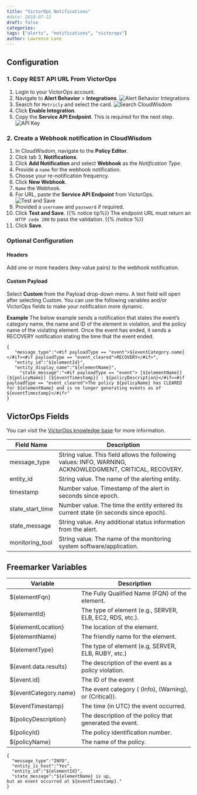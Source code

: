 ```yaml
---
title: "VictorOps Notifications"
#date: 2018-07-12
draft: false
categories:
tags: ["alerts", "notifications", "victorops"]
author: Lawrence Lane
---
```


## Configuration
### 1. Copy REST API URL From VictorOps
1. Login to your VictorOps account.
2. Navigate to **Alert Behavior** > **Integrations**.
![Alert Behavior Integrations](/images/notifications-victorops/alert-behavior-integrations.png)
3. Search for `Metricly` and select the card.
![Search CloudWisdom](/images/notifications-victorops/search-metricly.png)
4. Click **Enable Integration**.
5. Copy the **Service API Endpoint**. This is required for the next step.
![API Key](/images/notifications-victorops/api-key.png)

### 2. Create a Webhook notification in CloudWisdom
1. In CloudWisdom, navigate to the **Policy Editor**.
2. Click tab 3, **Notifications**.
3. Click **Add Notification** and select **Webhook** as the _Notification Type_.
4. Provide a `name` for the webhook notification.
5. Choose your re-notification frequency.
6. Click **New Webhook**.
7. `Name` the Webhook.
8. For URL, paste the **Service API Endpoint** from VictorOps.
![Test and Save](/images/notifications-victorops/test-and-save.png)
9. Provided a `username` and `password` if required.
10. Click **Test and Save**.
{{% notice tip%}}
The endpoint URL must return an `HTTP code 200` to pass the validation.
{{% /notice %}}
11. Click **Save**.

### Optional Configuration
#### Headers
Add one or more headers (key-value pairs) to the webhook notification.

#### Custom Payload
Select **Custom** from the Payload drop-down menu. A text field will open after selecting Custom. You can use the following variables and/or VictorOps fields to make your notification more dynamic.

**Example**
The below example sends a notification that states the event’s category name, the name and ID of the element in violation, and the policy name of the violating element. Once the event has ended, it sends a RECOVERY notification stating the time that the event ended.

```
{
   "message_type":"<#if payloadType == "event">${eventCategory.name}</#if><#if payloadType == "event_cleared">RECOVERY</#if>",
   "entity_id":"${elementId}",
   "entity_display_name":"${elementName}",
     "state_message":"<#if payloadType == "event"> [${elementName}] [${policyName}] [${eventTimestamp}] : ${policyDescription}</#if><#if payloadType == "event_cleared">The policy ${policyName} has CLEARED for ${elementName} and is no longer generating events as of ${eventTimestamp}</#if>"
}
```

## VictorOps Fields
You can visit the [VictorOps knowledge base](http://victorops.force.com/knowledgebase/articles/Integration/Alert-Ingestion-API-Documentation/) for more information.

| Field Name              | Description                                                                                              |
|-------------------------|----------------------------------------------------------------------------------------------------------|
| message_type            | String value. This field allows the following values: INFO, WARNING, ACKNOWLEDGMENT, CRITICAL, RECOVERY.|                                                                                                          |
| entity_id               | String value. The name of the alerting entity.                                                           |
| timestamp               | Number value. Timestamp of the alert in seconds since epoch.                                             |
| state_start_time        | Number value. The time the entity entered its current state (in seconds since epoch).                    |
| state_message           | String value. Any additional status information from the alert.                                          |
| monitoring_tool         | String value. The name of the monitoring system software/application.                                    |

## Freemarker Variables

| Variable              | Description                                              |
|-----------------------|----------------------------------------------------------|
| ${elementFqn}         | The Fully Qualified Name (FQN) of the element.           |
| ${elementId}          | The type of element (e.g., SERVER, ELB, EC2, RDS, etc.). |
| ${elementLocation}    | The location of the element.                             |
| ${elementName}        | The friendly name for the element.                       |
| ${elementType}        | The type of element (e.g, SERVER, ELB, RUBY, etc.)       |
| ${event.data.results} | The description of the event as a policy violation.      |
| ${event.id}           | The ID of the event                                      |
| ${eventCategory.name} | The event category ( (Info), (Warning), or (Critical)).  |
| ${eventTimestamp}     | The time (in UTC) the event occurred.                    |
| ${policyDescription}  | The description of the policy that generated the event.  |
| ${policyId}           | The policy identification number.                        |
| ${policyName}         | The name of the policy.                                  |

```
{
  "message_type":"INFO",
  "entity_is_host":"Yes",
  "entity_id":"${elementId}",
  "state_message":"${elementName} is up,
but an event occurred at ${eventTimestamp}."
}
```

